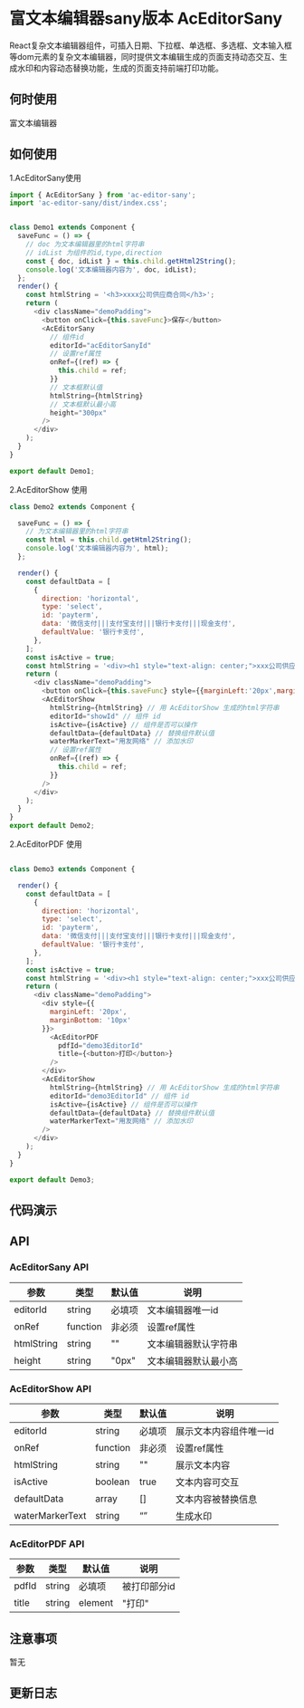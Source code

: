 # 富文本编辑器sany版本 AcEditorSany

React复杂文本编辑器组件，可插入日期、下拉框、单选框、多选框、文本输入框等dom元素的复杂文本编辑器，同时提供文本编辑生成的页面支持动态交互、生成水印和内容动态替换功能，生成的页面支持前端打印功能。

## 何时使用

富文本编辑器

## 如何使用


1.AcEditorSany使用
```js
import { AcEditorSany } from 'ac-editor-sany';
import 'ac-editor-sany/dist/index.css';


class Demo1 extends Component {
  saveFunc = () => {
    // doc 为文本编辑器里的html字符串
    // idList 为组件的id,type,direction
    const { doc, idList } = this.child.getHtml2String();
    console.log('文本编辑器内容为', doc, idList);
  };
  render() {
    const htmlString = '<h3>xxxx公司供应商合同</h3>';
    return (
      <div className="demoPadding">
        <button onClick={this.saveFunc}>保存</button>
        <AcEditorSany
          // 组件id
          editorId="acEditorSanyId"
          // 设置ref属性
          onRef={(ref) => {
            this.child = ref;
          }}
          // 文本框默认值
          htmlString={htmlString}
          // 文本框默认最小高
          height="300px"
        />
      </div>
    );
  }
}

export default Demo1;

```

2.AcEditorShow 使用

```js
class Demo2 extends Component {

  saveFunc = () => {
    // 为文本编辑器里的html字符串
    const html = this.child.getHtml2String();
    console.log('文本编辑器内容为', html);
  };

  render() {
    const defaultData = [
      {
        direction: 'horizontal',
        type: 'select',
        id: 'payterm',
        data: '微信支付|||支付宝支付|||银行卡支付|||现金支付',
        defaultValue: '银行卡支付',
      },
    ];
    const isActive = true;
    const htmlString = '<div><h1 style="text-align: center;">xxx公司供应商合同</h1><div><div><span>买方名称</span><textarea rows="1" cols="30" id="buyer" onkeyup="onKeyUpTextArea(\'buyer\')" style="resize: horizontal;vertical-align: middle;width: 80px;">xxxx</textarea><span>卖方名称</span><textarea rows="1" cols="30" id="salername" onkeyup="onKeyUpTextArea(\'salername\')" style="resize: horizontal;vertical-align: middle;width: 80px;">xxxx</textarea><span>合同签订日期</span><input type="text" id="contractsign" value="2019-03-13" actype="date" style="width: 90px"><span>合同开始日期</span><input type="text" id="contractstr" value="2019-03-13" actype="date" style="width: 90px"><span>合同结束日期</span><input type="text" id="contractend" value="2019-03-13" actype="date" style="width: 90px"><span>付款条件</span><select id="payterm" class="select ac-select" onchange="onChangeSelect()"><option name="payterm" value="0" selected="">现金支付</option>,<option name="payterm" value="1">微信支付</option>,<option name="payterm" value="2">支付宝支付</option></select></div><br></div><div><br></div><ul><li><div class="form"><div class="row"></div></div></li></ul></div>';
    return (
      <div className="demoPadding">
        <button onClick={this.saveFunc} style={{marginLeft:'20px',marginBottom:"10px"}}>保存</button>
        <AcEditorShow
          htmlString={htmlString} // 用 AcEditorShow 生成的html字符串
          editorId="showId" // 组件 id
          isActive={isActive} // 组件是否可以操作
          defaultData={defaultData} // 替换组件默认值
          waterMarkerText="用友网络" // 添加水印
          // 设置ref属性
          onRef={(ref) => {
            this.child = ref;
          }}
        />
      </div>
    );
  }
}
export default Demo2;


```

2.AcEditorPDF 使用

```js

class Demo3 extends Component {

  render() {
    const defaultData = [
      {
        direction: 'horizontal',
        type: 'select',
        id: 'payterm',
        data: '微信支付|||支付宝支付|||银行卡支付|||现金支付',
        defaultValue: '银行卡支付',
      },
    ];
    const isActive = true;
    const htmlString = '<div><h1 style="text-align: center;">xxx公司供应商合同</h1><div><div><span>买方名称</span><textarea rows="1" cols="30" id="buyer" onkeyup="onKeyUpTextArea(\'buyer\')" style="resize: horizontal;vertical-align: middle;width: 80px;">xxxx</textarea><span>卖方名称</span><textarea rows="1" cols="30" id="salername" onkeyup="onKeyUpTextArea(\'salername\')" style="resize: horizontal;vertical-align: middle;width: 80px;">xxxx</textarea><span>合同签订日期</span><input type="text" id="contractsign" value="2019-03-13" actype="date" style="width: 90px"><span>合同开始日期</span><input type="text" id="contractstr" value="2019-03-13" actype="date" style="width: 90px"><span>合同结束日期</span><input type="text" id="contractend" value="2019-03-13" actype="date" style="width: 90px"><span>付款条件</span><select id="payterm" class="select ac-select" onchange="onChangeSelect()"><option name="payterm" value="0" selected="">现金支付</option>,<option name="payterm" value="1">微信支付</option>,<option name="payterm" value="2">支付宝支付</option></select></div><br></div><div><br></div><ul><li><div class="form"><div class="row"></div></div></li></ul></div>';
    return (
      <div className="demoPadding">
        <div style={{
          marginLeft: '20px',
          marginBottom: '10px'
        }}>
          <AcEditorPDF
            pdfId="demo3EditorId"
            title={<button>打印</button>}
          />
        </div>
        <AcEditorShow
          htmlString={htmlString} // 用 AcEditorShow 生成的html字符串
          editorId="demo3EditorId" // 组件 id
          isActive={isActive} // 组件是否可以操作
          defaultData={defaultData} // 替换组件默认值
          waterMarkerText="用友网络" // 添加水印
        />
      </div>
    );
  }
}

export default Demo3;


```


## 代码演示

## API 

### AcEditorSany API

 参数      | 类型                 | 默认值        | 说明
----------|----------------------|--------------|--------------
editorId  | string               | 必填项        | 文本编辑器唯一id
onRef     | function             | 非必须        | 设置ref属性
htmlString| string               | ""           | 文本编辑器默认字符串
height    | string               | "0px"        | 文本编辑器默认最小高

### AcEditorShow API

 参数      | 类型                 | 默认值        | 说明
----------|----------------------|--------------|------------------
editorId  | string               | 必填项        | 展示文本内容组件唯一id
onRef     | function             | 非必须        | 设置ref属性
htmlString| string               | ""           | 展示文本内容
isActive  | boolean              | true         | 文本内容可交互
defaultData| array               | []           | 文本内容被替换信息
waterMarkerText| string          | “”           | 生成水印

### AcEditorPDF API

 参数      | 类型                 | 默认值        | 说明
----------|----------------------|--------------|------------------
pdfId     | string               | 必填项        | 被打印部分id
title     | string|element       | "打印"        | 打印按钮



## 注意事项

暂无

## 更新日志

